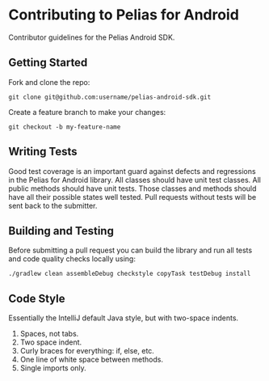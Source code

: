 # Contributing to Pelias for Android

Contributor guidelines for the Pelias Android SDK.

## Getting Started

Fork and clone the repo:

    git clone git@github.com:username/pelias-android-sdk.git

Create a feature branch to make your changes:

    git checkout -b my-feature-name

## Writing Tests

Good test coverage is an important guard against defects and regressions in the Pelias for Android library. All classes should have unit test classes. All public methods should have unit tests. Those classes and methods should have all their possible states well tested. Pull requests without tests will be sent back to the submitter.

## Building and Testing

Before submitting a pull request you can build the library and run all tests and code quality checks locally using:

    ./gradlew clean assembleDebug checkstyle copyTask testDebug install

## Code Style

Essentially the IntelliJ default Java style, but with two-space indents.

1. Spaces, not tabs.
2. Two space indent.
3. Curly braces for everything: if, else, etc.
4. One line of white space between methods.
5. Single imports only.
